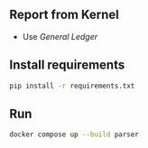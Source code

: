 ## Report from Kernel
- Use *General Ledger*

## Install requirements
```bash
pip install -r requirements.txt
```

## Run
```bash
docker compose up --build parser
```